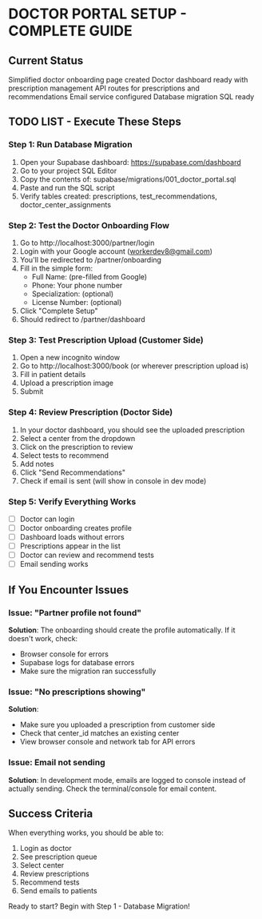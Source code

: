 ﻿# DOCTOR PORTAL SETUP - COMPLETE GUIDE

##  Current Status
 Simplified doctor onboarding page created
 Doctor dashboard ready with prescription management
 API routes for prescriptions and recommendations
 Email service configured
 Database migration SQL ready

##  TODO LIST - Execute These Steps

### Step 1: Run Database Migration
1. Open your Supabase dashboard: https://supabase.com/dashboard
2. Go to your project  SQL Editor
3. Copy the contents of: supabase/migrations/001_doctor_portal.sql
4. Paste and run the SQL script
5. Verify tables created: prescriptions, test_recommendations, doctor_center_assignments

### Step 2: Test the Doctor Onboarding Flow
1. Go to http://localhost:3000/partner/login
2. Login with your Google account (workerdev8@gmail.com)
3. You'll be redirected to /partner/onboarding
4. Fill in the simple form:
   - Full Name: (pre-filled from Google)
   - Phone: Your phone number
   - Specialization: (optional)
   - License Number: (optional)
5. Click "Complete Setup"
6. Should redirect to /partner/dashboard

### Step 3: Test Prescription Upload (Customer Side)
1. Open a new incognito window
2. Go to http://localhost:3000/book (or wherever prescription upload is)
3. Fill in patient details
4. Upload a prescription image
5. Submit

### Step 4: Review Prescription (Doctor Side)
1. In your doctor dashboard, you should see the uploaded prescription
2. Select a center from the dropdown
3. Click on the prescription to review
4. Select tests to recommend
5. Add notes
6. Click "Send Recommendations"
7. Check if email is sent (will show in console in dev mode)

### Step 5: Verify Everything Works
- [ ] Doctor can login
- [ ] Doctor onboarding creates profile
- [ ] Dashboard loads without errors
- [ ] Prescriptions appear in the list
- [ ] Doctor can review and recommend tests
- [ ] Email sending works

##  If You Encounter Issues

### Issue: "Partner profile not found"
**Solution**: The onboarding should create the profile automatically. If it doesn't work, check:
- Browser console for errors
- Supabase logs for database errors
- Make sure the migration ran successfully

### Issue: "No prescriptions showing"
**Solution**: 
- Make sure you uploaded a prescription from customer side
- Check that center_id matches an existing center
- View browser console and network tab for API errors

### Issue: Email not sending
**Solution**: In development mode, emails are logged to console instead of actually sending. Check the terminal/console for email content.

##  Success Criteria
When everything works, you should be able to:
1. Login as doctor
2. See prescription queue
3. Select center
4. Review prescriptions
5. Recommend tests
6. Send emails to patients

Ready to start? Begin with Step 1 - Database Migration!
